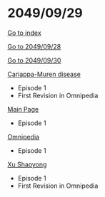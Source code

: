 # 2049/09/29

[Go to index](/README.md "Go to index")

[Go to 2049/09/28](20490928.md "Go to 2049/09/28")

[Go to 2049/09/30](20490930.md "Go to 2049/09/30")

[Cariappa-Muren disease](https://omnipedia.app/wiki/2049/09/29/Cariappa-Muren_disease "Cariappa-Muren disease")
- Episode 1
- First Revision in Omnipedia

[Main Page](https://omnipedia.app/wiki/2049/09/29/Main_Page "Main Page")
- Episode 1

[Omnipedia](https://omnipedia.app/wiki/2049/09/29/Omnipedia/changes "Omnipedia")
- Episode 1

[Xu Shaoyong](https://omnipedia.app/wiki/2049/09/29/Xu_Shaoyong "Xu Shaoyong")
- Episode 1
- First Revision in Omnipedia
